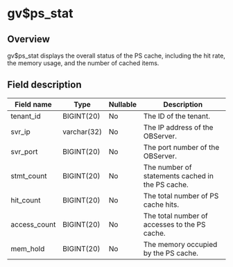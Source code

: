gv$ps_stat 
===============================



Overview 
-----------------

gv$ps_stat displays the overall status of the PS cache, including the hit rate, the memory usage, and the number of cached items. 

Field description 
--------------------------



| **Field name** |  **Type**   | **Nullable** |                 **Description**                  |
|----------------|-------------|--------------|--------------------------------------------------|
| tenant_id      | BIGINT(20)  | No           | The ID of the tenant.                            |
| svr_ip         | varchar(32) | No           | The IP address of the OBServer.                  |
| svr_port       | BIGINT(20)  | No           | The port number of the OBServer.                 |
| stmt_count     | BIGINT(20)  | No           | The number of statements cached in the PS cache. |
| hit_count      | BIGINT(20)  | No           | The total number of PS cache hits.               |
| access_count   | BIGINT(20)  | No           | The total number of accesses to the PS cache.    |
| mem_hold       | BIGINT(20)  | No           | The memory occupied by the PS cache.             |


